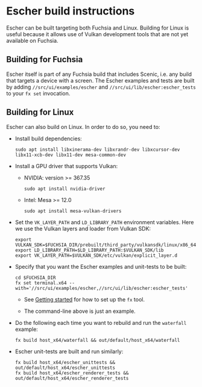 # Escher build instructions

Escher can be built targeting both Fuchsia and Linux.  Building for Linux is useful because it allows use of Vulkan development tools that are not yet available on Fuchsia.

## Building for Fuchsia

Escher itself is part of any Fuchsia build that includes Scenic, i.e. any build that targets a device with a screen.  The Escher examples and tests are built by adding `//src/ui/examples/escher` and `//src/ui/lib/escher:escher_tests` to your `fx set` invocation.

## Building for Linux

Escher can also build on Linux.  In order to do so, you need to:

  * Install build dependencies:

    ```
    sudo apt install libxinerama-dev libxrandr-dev libxcursor-dev libx11-xcb-dev libx11-dev mesa-common-dev
    ```

  * Install a GPU driver that supports Vulkan:

    * NVIDIA: version >= 367.35

      ```
      sudo apt install nvidia-driver
      ```

    * Intel: Mesa >= 12.0

      ```
      sudo apt install mesa-vulkan-drivers
      ```

  * Set the `VK_LAYER_PATH` and `LD_LIBRARY_PATH` environment variables. Here we use the Vulkan layers
    and loader from Vulkan SDK:

    ```
    export VULKAN_SDK=$FUCHSIA_DIR/prebuilt/third_party/vulkansdk/linux/x86_64
    export LD_LIBRARY_PATH=$LD_LIBRARY_PATH:$VULKAN_SDK/lib
    export VK_LAYER_PATH=$VULKAN_SDK/etc/vulkan/explicit_layer.d
    ```

  * Specify that you want the Escher examples and unit-tests to be built:

    ```
    cd $FUCHSIA_DIR
    fx set terminal.x64 --with='//src/ui/examples/escher,//src/ui/lib/escher:escher_tests'
    ```

    * See [Getting started](/docs/get-started/README.md) for how to set up the `fx` tool.

    * The command-line above is just an example.

  * Do the following each time you want to rebuild and run the `waterfall` example:

    ```
    fx build host_x64/waterfall && out/default/host_x64/waterfall
    ```

  * Escher unit-tests are built and run similarly:

    ```
    fx build host_x64/escher_unittests && out/default/host_x64/escher_unittests
    fx build host_x64/escher_renderer_tests && out/default/host_x64/escher_renderer_tests
    ```

